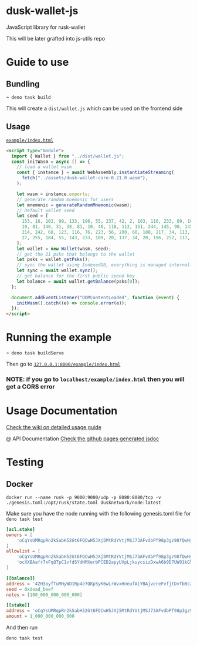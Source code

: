 # dusk-wallet-js
JavaScript library for rusk-wallet

This will be later grafted into js-utils repo

# Guide to use

## Bundling
```
➜ deno task build
```
This will create a `dist/wallet.js` which can be used on the frontend side

## Usage 

[`example/index.html`](https://github.com/dusk-network/dusk-wallet-js/tree/main/example)

```html
<script type="module">
  import { Wallet } from "../dist/wallet.js";
  const initWasm = async () => {
    // load a wallet wasm
    const { instance } = await WebAssembly.instantiateStreaming(
      fetch("../assets/dusk-wallet-core-0.21.0.wasm"),
    );

    let wasm = instance.exports;
    // generate random mnemonic for users
    let mnemonic = generateRandomMnemonic(wasm);
    // Default wallet seed
    let seed = [
      153, 16, 102, 99, 133, 196, 55, 237, 42, 2, 163, 116, 233, 89, 10, 115,
      19, 81, 140, 31, 38, 81, 10, 46, 118, 112, 151, 244, 145, 90, 145, 168,
      214, 242, 68, 123, 116, 76, 223, 56, 200, 60, 188, 217, 34, 113, 55, 172,
      27, 255, 184, 55, 143, 233, 109, 20, 137, 34, 20, 196, 252, 117, 221, 221,
    ];
    let wallet = new Wallet(wasm, seed);
    // get the 21 psks that belongs to the wallet
    let psks = wallet.getPsks();
    // sync the wallet using IndexedDB, everything is managed internally
    let sync = await wallet.sync();
    // get balance for the first public spend key
    let balance = await wallet.getBalance(psks[0]);
  };

  document.addEventListener("DOMContentLoaded", function (event) {
    initWasm().catch((e) => console.error(e));
  });
</script>
```

# Running the example

```
➜ deno task buildServe
```
Then go to [`127.0.0.1:8000/example/index.html`](http://127.0.0.1:8000/example/index.html)

### __NOTE__: **if you go to `localhost/example/index.html` then you will get a CORS error**

# Usage Documentation
[Check the wiki on detailed usage guide](https://github.com/dusk-network/dusk-wallet-js/wiki)

@ API Documentation
[Check the github pages generated jsdoc](https://dusk-network.github.io/dusk-wallet-js/)

# Testing

## Docker

```
docker run --name rusk -p 9000:9000/udp -p 8080:8080/tcp -v ./genesis.toml:/opt/rusk/state.toml dusknetwork/node:latest
```

Make sure you have the node running with the following genesis.toml file for  `deno task test`

```toml
[acl.stake]
owners = [
    'oCqYsUMRqpRn2kSabH52Gt6FQCwH5JXj5MtRdYVtjMSJ73AFvdbPf98p3gz98fQwNy9ZBiDem6m9BivzURKFSKLYWP3N9JahSPZs9PnZ996P18rTGAjQTNFsxtbrKx79yWu',
]
allowlist = [
    'oCqYsUMRqpRn2kSabH52Gt6FQCwH5JXj5MtRdYVtjMSJ73AFvdbPf98p3gz98fQwNy9ZBiDem6m9BivzURKFSKLYWP3N9JahSPZs9PnZ996P18rTGAjQTNFsxtbrKx79yWu',
    'ocXXBAafr7xFqQTpC1vfdSYdHMXerbPCED2apyUVpLjkuycsizDxwA6b9D7UW91kG58PFKqm9U9NmY9VSwufUFL5rVRSnFSYxbiKK658TF6XjHsHGBzavFJcxAzjjBRM4eF'
]

[[balance]]
address = '4ZH3oyfTuMHyWD1Rp4e7QKp5yK6wLrWvxHneufAiYBAjvereFvfjtDvTbBcZN5ZCsaoMo49s1LKPTwGpowik6QJG'
seed = 0xdead_beef
notes = [100_000_000_000_000]

[[stake]]
address = 'oCqYsUMRqpRn2kSabH52Gt6FQCwH5JXj5MtRdYVtjMSJ73AFvdbPf98p3gz98fQwNy9ZBiDem6m9BivzURKFSKLYWP3N9JahSPZs9PnZ996P18rTGAjQTNFsxtbrKx79yWu'
amount = 1_000_000_000_000
```

And then run

```
deno task test
```
